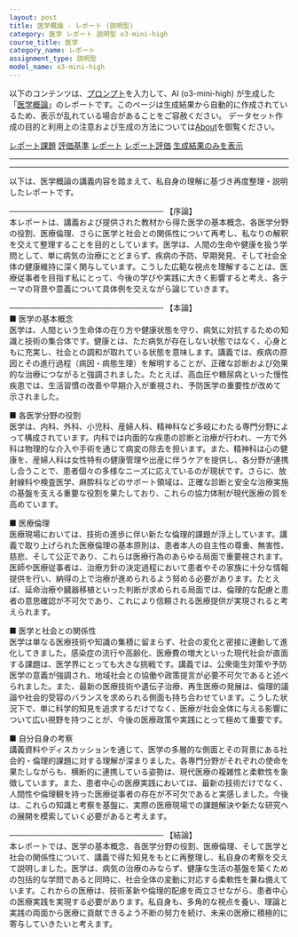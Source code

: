 ```yaml
---
layout: post
title: 医学概論 - レポート (説明型)
category: 医学 レポート 説明型 o3-mini-high
course_title: 医学
category_name: レポート
assignment_type: 説明型
model_name: o3-mini-high
---
```


以下のコンテンツは、[プロンプト](https://github.com/takedatoshiyuki/synthetic_assignments/tree/main/generated/医学/o3-mini-high/prompt_レポート-説明型.md)を入力して、AI (o3-mini-high) が生成した「[医学概論](/contents/医学/)」のレポートです。このページは生成結果から自動的に作成されているため、表示が乱れている場合があることをご容赦ください。
データセット作成の目的と利用上の注意および生成の方法については[About](/About)を御覧ください。

[レポート課題](../レポート課題-説明型)
[評価基準](../評価基準-説明型)
[レポート](../レポート-説明型)
[レポート評価](../レポート評価-説明型)
[生成結果のみを表示](https://github.com/takedatoshiyuki/synthetic_assignments/tree/main/generated/医学/o3-mini-high/レポート-説明型.md)
  

***
***
  
以下は、医学概論の講義内容を踏まえて、私自身の理解に基づき再度整理・説明したレポートです。

────────────────────────────
【序論】  
本レポートは、講義および提供された教材から得た医学の基本概念、各医学分野の役割、医療倫理、さらに医学と社会との関係性について再考し、私なりの解釈を交えて整理することを目的としています。医学は、人間の生命や健康を扱う学問として、単に病気の治療にとどまらず、疾病の予防、早期発見、そして社会全体の健康維持に深く関与しています。こうした広範な視点を理解することは、医療従事者を目指す私にとって、今後の学びや実践に大きく影響すると考え、各テーマの背景や意義について具体例を交えながら論じていきます。

────────────────────────────
【本論】  
■ 医学の基本概念  
医学は、人間という生命体の在り方や健康状態を守り、病気に対抗するための知識と技術の集合体です。健康とは、ただ病気が存在しない状態ではなく、心身ともに充実し、社会との調和が取れている状態を意味します。講義では、疾病の原因とその進行過程（病因・病態生理）を解明することが、正確な診断および効果的な治療につながると強調されました。たとえば、高血圧や糖尿病といった慢性疾患では、生活習慣の改善や早期介入が重視され、予防医学の重要性が改めて示されました。

■ 各医学分野の役割  
医学は、内科、外科、小児科、産婦人科、精神科など多岐にわたる専門分野によって構成されています。内科では内面的な疾患の診断と治療が行われ、一方で外科は物理的な介入や手術を通じて病変の除去を担います。また、精神科は心の健康を、産婦人科は女性特有の健康管理や出産に伴うケアを提供し、各分野が連携し合うことで、患者個々の多様なニーズに応えているのが現状です。さらに、放射線科や検査医学、麻酔科などのサポート領域は、正確な診断と安全な治療実施の基盤を支える重要な役割を果たしており、これらの協力体制が現代医療の質を高めています。

■ 医療倫理  
医療現場においては、技術の進歩に伴い新たな倫理的課題が浮上しています。講義で取り上げられた医療倫理の基本原則は、患者本人の自主性の尊重、無害性、慈悲、そして公正であり、これらは医療行為のあらゆる局面で重要視されます。医師や医療従事者は、治療方針の決定過程において患者やその家族に十分な情報提供を行い、納得の上で治療が進められるよう努める必要があります。たとえば、延命治療や臓器移植といった判断が求められる局面では、倫理的な配慮と患者の意思確認が不可欠であり、これにより信頼される医療提供が実現されると考えられます。

■ 医学と社会との関係性  
医学は単なる医療技術や知識の集積に留まらず、社会の変化と密接に連動して進化してきました。感染症の流行や高齢化、医療費の増大といった現代社会が直面する課題は、医学界にとっても大きな挑戦です。講義では、公衆衛生対策や予防医学の意義が強調され、地域社会との協働や政策提言が必要不可欠であると述べられました。また、最新の医療技術や遺伝子治療、再生医療の発展は、倫理的議論や社会的受容のバランスを求められる側面も持ち合わせています。こうした状況下で、単に科学的知見を追求するだけでなく、医療が社会全体に与える影響について広い視野を持つことが、今後の医療政策や実践にとって極めて重要です。

■ 自分自身の考察  
講義資料やディスカッションを通じて、医学の多層的な側面とその背景にある社会的・倫理的課題に対する理解が深まりました。各専門分野がそれぞれの使命を果たしながらも、横断的に連携している姿勢は、現代医療の複雑性と柔軟性を象徴しています。また、患者中心の医療実践においては、最新の技術だけでなく、人間性や倫理観を持った医療従事者の存在が不可欠であると実感しました。今後は、これらの知識と考察を基盤に、実際の医療現場での課題解決や新たな研究への展開を模索していく必要があると考えます。

────────────────────────────
【結論】  
本レポートでは、医学の基本概念、各医学分野の役割、医療倫理、そして医学と社会の関係性について、講義で得た知見をもとに再整理し、私自身の考察を交えて説明しました。医学は、病気の治療のみならず、健康な生活の基盤を築くための包括的な学問であると同時に、社会全体の変動に対応する柔軟性を兼ね備えています。これからの医療は、技術革新や倫理的配慮を両立させながら、患者中心の医療実践を実現する必要があります。私自身も、多角的な視点を養い、理論と実践の両面から医療に貢献できるよう不断の努力を続け、未来の医療に積極的に寄与していきたいと考えます。
